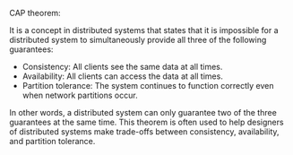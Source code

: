CAP theorem:

It is a concept in distributed systems that states that it is impossible for a distributed system to simultaneously provide all three of the following guarantees:

- Consistency: All clients see the same data at all times.
- Availability: All clients can access the data at all times.
- Partition tolerance: The system continues to function correctly even when network partitions occur.

In other words, a distributed system can only guarantee two of the three guarantees at the same time. This theorem is often used to help designers of distributed systems make trade-offs between consistency, availability, and partition tolerance.

